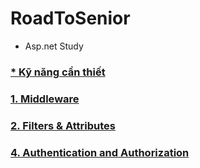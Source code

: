 # RoadToSenior
  - Asp.net Study

### [* Kỹ năng cần thiết](./Doc/RequiredSkill.md)
### [1. Middleware](./Doc/Middleware.md)
### [2. Filters & Attributes](./Doc/FiltersAndAttributes.md)
### [4. Authentication and Authorization](./Doc/AuthenticationAndAuthorization.md)